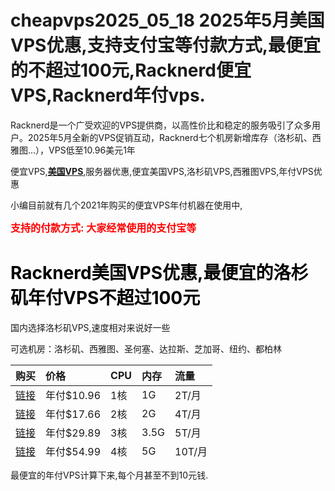 # cheapvps2025_05_18  2025年5月美国VPS优惠,支持支付宝等付款方式,最便宜的不超过100元,Racknerd便宜VPS,Racknerd年付vps.

<p style="text-align: left;">Racknerd是一个广受欢迎的VPS提供商，以高性价比和稳定的服务吸引了众多用户。2025年5月全新的VPS促销互动，Racknerd七个机房新增库存（洛杉矶、西雅图...），VPS低至10.96美元1年</p>
<p style="text-align: left;">便宜VPS,<a href="http://www.k3ex.com" target="_blank"><strong>美国VPS</strong></a>,服务器优惠,便宜美国VPS,洛杉矶VPS,西雅图VPS,年付VPS优惠</p>
<p style="text-align: left;">小编目前就有几个2021年购买的便宜VPS年付机器在使用中,</p>
<p style="text-align: left;"><span style="font-size: 12pt; color: #ff0000;"><strong>支持的付款方式: 大家经常使用的支付宝等</strong></span></p>
<h1 style="text-align: left;"><strong><span style="color: #000000;">Racknerd美国VPS优惠,最便宜的洛杉矶年付VPS不超过100元</span></strong></h1>
<p style="text-align: left;">国内选择洛杉矶VPS,速度相对来说好一些</p>
<p style="text-align: left;">可选机房：洛杉矶、西雅图、圣何塞、达拉斯、芝加哥、纽约、都柏林</p>

<table class="responsive-table alignleft" style="height: 150px;" width="604">
<thead>
<tr>
<th style="text-align: left;">购买</th>
<th style="text-align: left;">价格</th>
<th style="text-align: left;">CPU</th>
<th style="text-align: left;">内存</th>
<th style="text-align: left;">流量</th>
</tr>
</thead>
<tbody>
<tr>
<td style="text-align: left;" data-label="Header 1"><a href="https://my.racknerd.com/aff.php?aff=5534&pid=912" target="_blank" rel="noopener">链接</a></td>
<td data-label="Header 2">年付$10.96</td>
<td data-label="Header 3">1核</td>
<td data-label="Header 4">1G</td>
<td data-label="Header 5">2T/月</td>
</tr>
<tr>
<td data-label="Header 1"><a href="https://my.racknerd.com/aff.php?aff=5534&pid=913" target="_blank" rel="noopener">链接</a></td>
<td data-label="Header 2">年付$17.66</td>
<td data-label="Header 3">2核</td>
<td data-label="Header 4">2G</td>
<td data-label="Header 5">4T/月</td>
</tr>
<tr>
<td data-label="Header 1"><a href="https://my.racknerd.com/aff.php?aff=5534&pid=914" target="_blank" rel="noopener">链接</a></td>
<td data-label="Header 2">年付$29.89</td>
<td data-label="Header 3">3核</td>
<td data-label="Header 4">3.5G</td>
<td data-label="Header 5">5T/月</td>
</tr>
<tr>
<td data-label="Header 1"><a href="https://my.racknerd.com/aff.php?aff=5534&pid=915" target="_blank" rel="noopener">链接</a></td>
<td data-label="Header 2">年付$54.99</td>
<td data-label="Header 3">4核</td>
<td data-label="Header 4">5G</td>
<td data-label="Header 5">10T/月</td>
</tr>
</tbody>
</table>
<p style="text-align: left;">最便宜的年付VPS计算下来,每个月甚至不到10元钱.</p>
